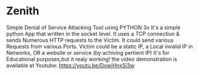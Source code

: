 # Zenith
Simple Denial of Service Attacking Tool using PYTHON 3x 
It's a simple python App that written in the socket level.
It uses a TCP connection & sends Numerous HTTP requests to the Victim.
It could send various Requests from various Ports.
Victim could be a static IP, a Local invalid IP in Networks, OR a website or service (by achiving pertient IP)
It's for Educational purposes,but it realy working!
the video demonstration is available at Youtube: https://youtu.be/DxwiHnxSi3w
